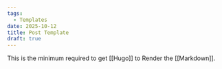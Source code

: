```yaml
---
tags:
  - Templates
date: 2025-10-12
title: Post Template
draft: true
---
```

This is the minimum required to get [[Hugo]] to Render the [[Markdown]].